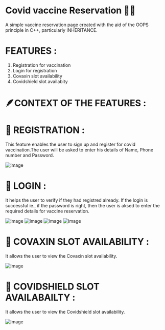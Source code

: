 # Covid vaccine Reservation 💉😷

 A simple vaccine reservation page created with the aid of the OOPS principle in C++, particularly INHERITANCE.

# FEATURES :

  1. Registration for vaccination
  2. Login for registration
  3. Covaxin slot availability
  4. Covidshield slot availabity

# 🪶CONTEXT OF THE FEATURES :
  
 # 📍 REGISTRATION :
    
   This feature enables the user to sign up and register for covid vaccination.The user will be asked to enter his details of Name, Phone number and Password.
    
   ![image](https://user-images.githubusercontent.com/86182258/191796450-442d2910-0295-4fd2-971c-2344f8b6edb1.png)
  
 # 📍 LOGIN :
    
   It helps the user to verify if they had registred already. If the login is successful ie., if the password is right, then the user is aksed to enter the required details for vaccine reservation.
   
   ![image](https://user-images.githubusercontent.com/86182258/191802788-a83773f4-0039-4181-ab2a-c8f23e670b89.png)
   ![image](https://user-images.githubusercontent.com/86182258/191804691-e4ac1f2b-7b30-4a09-992c-6b84b90c8425.png)
   ![image](https://user-images.githubusercontent.com/86182258/191804839-2c1bf99f-5ba3-4a26-8ae9-c8d22d8fa57f.png)
   ![image](https://user-images.githubusercontent.com/86182258/191805043-f2b35df8-50ae-4645-8d33-febe59037656.png)
    
 # 📍 COVAXIN SLOT AVAILABILITY :
    
   It allows the user to view the Covaxin slot availability.
    
   ![image](https://user-images.githubusercontent.com/86182258/191805115-e19450df-97d9-4387-896e-1ac365f2a64c.png)
    
 # 📍 COVIDSHIELD SLOT AVAILABAILTY :
    
   It allows the user to view the Covidshield slot availability.
    
   ![image](https://user-images.githubusercontent.com/86182258/191805226-6d845e82-84c2-49e9-81e5-acfaa45ea9df.png)
